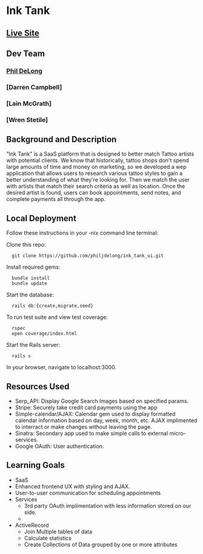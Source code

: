 # Ink Tank

## [Live Site](http://the-ink-tank.herokuapp.com/)

## Dev Team

### [Phil DeLong](https://github.com/philjdelong)
### [Darren Campbell]
### [Lain McGrath]
### [Wren Stetile]

## Background and Description

"Ink Tank" is a SaaS platform that is designed to better match Tattoo artists with potential clients. We know that historically, tattoo shops don't spend large amounts of time and money on marketing, so we developed a wep application that allows users to research various tattoo styles to gain a better understanding of what they're looking for. Then we match the user with artists that match their search criteria as well as location. Once the desired artist is found, users can book appointments, send notes, and complete payments all through the app.

## Local Deployment
Follow these instructions in your -nix command line terminal:

Clone this repo:
```
  git clone https://github.com/philjdelong/ink_tank_ui.git
```
Install required gems:
```
  bundle install
  bundle update
```
Start the database:
```
  rails db:{create,migrate,seed}
```
To run test suite and view test coverage:
```
  rspec
  open coverage/index.html
```
Start the Rails server:
```
  rails s
```
In your browser, navigate to localhost:3000.

## Resources Used

- Serp_API: Display Google Search Images based on specified params.
- Stripe: Securely take credit card payments using the app
- Simple-calendar/AJAX: Calendar gem used to display formatted calendar information based on day, week, month, etc. AJAX implimented to interract or make changes without leaving the page.
- Sinatra: Secondary app used to make simple calls to external micro-services.
- Google OAuth: User authentication.

## Learning Goals
 - SaaS
 - Enhanced frontend UX with styling and AJAX. 
 - User-to-user communication for scheduling appointments
 - Services
    - 3rd party OAuth implimentation with less information stored on our side.
    - 
 - ActiveRecord
    - Join Multiple tables of data
    - Calculate statistics
    - Create Collections of Data grouped by one or more attributes
